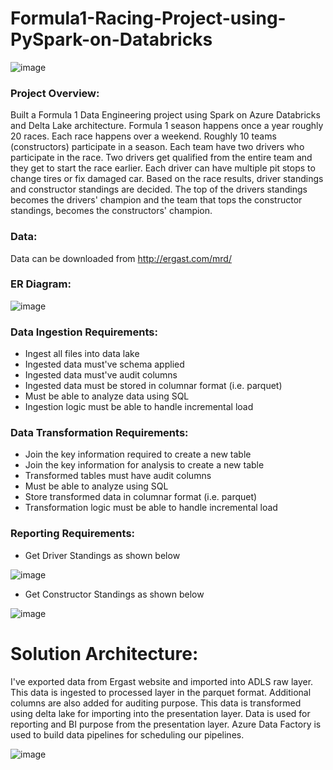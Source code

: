 # Formula1-Racing-Project-using-PySpark-on-Databricks
![image](https://github.com/swarupmishal/Formula1-Racing-Project-using-PySpark-on-Databricks/assets/25344771/fb72a5f8-d08f-4ad9-aa2b-574e47a1dd2b)<br>

### Project Overview:
Built a Formula 1 Data Engineering project using Spark on Azure Databricks and Delta Lake architecture. Formula 1 season happens once a year roughly 20 races. Each race happens over a weekend. Roughly 10 teams (constructors) participate in a season. Each team have two drivers who participate in the race. Two drivers get qualified from the entire team and they get to start the race earlier. Each driver can have multiple pit stops to change tires or fix damaged car. Based on the race results, driver standings and constructor standings are decided. The top of the drivers standings becomes the drivers' champion and the team that tops the constructor standings, becomes the constructors' champion.<br>

### Data:
Data can be downloaded from http://ergast.com/mrd/

### ER Diagram:
![image](https://github.com/swarupmishal/Formula1-Racing-Project-using-PySpark-on-Databricks/assets/25344771/8f0a9c00-0d95-4c2d-9925-fa32279e7e43)

### Data Ingestion Requirements:
- Ingest all files into data lake
- Ingested data must've schema applied
- Ingested data must've audit columns
- Ingested data must be stored in columnar format (i.e. parquet)
- Must be able to analyze data using SQL
- Ingestion logic must be able to handle incremental load

### Data Transformation Requirements:
- Join the key information required to create a new table
- Join the key information for analysis to create a new table
- Transformed tables must have audit columns
- Must be able to analyze using SQL
- Store transformed data in columnar format (i.e. parquet)
- Transformation logic must be able to handle incremental load

### Reporting Requirements:
- Get Driver Standings as shown below<br>

![image](https://github.com/swarupmishal/Formula1-Racing-Project-using-PySpark-on-Databricks/assets/25344771/35fc3ef6-805d-4424-a599-d1d9fee6ba85)

- Get Constructor Standings as shown below<br>

![image](https://github.com/swarupmishal/Formula1-Racing-Project-using-PySpark-on-Databricks/assets/25344771/321678d7-8019-42ef-94f0-a53073a3e88a)


# Solution Architecture:
I've exported data from Ergast website and imported into ADLS raw layer. This data is ingested to processed layer in the parquet format. Additional columns are also added for auditing purpose. This data is transformed using delta lake for importing into the presentation layer. Data is used for reporting and BI purpose from the presentation layer. Azure Data Factory is used to build data pipelines for scheduling our pipelines.

![image](https://github.com/swarupmishal/Formula1-Racing-Project-using-PySpark-on-Databricks/assets/25344771/74255edc-12d6-45a2-b64e-84b0d1901b59)
